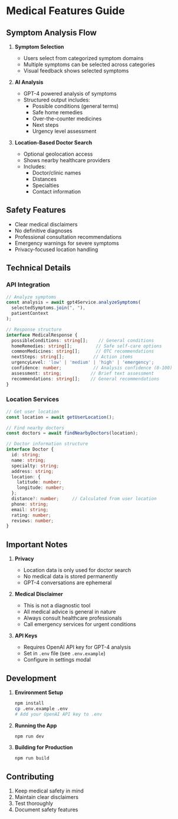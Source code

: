 # Medical Features Guide

## Symptom Analysis Flow

1. **Symptom Selection**
   - Users select from categorized symptom domains
   - Multiple symptoms can be selected across categories
   - Visual feedback shows selected symptoms

2. **AI Analysis**
   - GPT-4 powered analysis of symptoms
   - Structured output includes:
     - Possible conditions (general terms)
     - Safe home remedies
     - Over-the-counter medicines
     - Next steps
     - Urgency level assessment

3. **Location-Based Doctor Search**
   - Optional geolocation access
   - Shows nearby healthcare providers
   - Includes:
     - Doctor/clinic names
     - Distances
     - Specialties
     - Contact information

## Safety Features

- Clear medical disclaimers
- No definitive diagnoses
- Professional consultation recommendations
- Emergency warnings for severe symptoms
- Privacy-focused location handling

## Technical Details

### API Integration

```typescript
// Analyze symptoms
const analysis = await gpt4Service.analyzeSymptoms(
  selectedSymptoms.join(", "),
  patientContext
);

// Response structure
interface MedicalResponse {
  possibleConditions: string[];    // General conditions
  homeRemedies: string[];         // Safe self-care options
  commonMedicines: string[];      // OTC recommendations
  nextSteps: string[];           // Action items
  urgencyLevel: 'low' | 'medium' | 'high' | 'emergency';
  confidence: number;            // Analysis confidence (0-100)
  assessment: string;           // Brief text assessment
  recommendations: string[];    // General recommendations
}
```

### Location Services

```typescript
// Get user location
const location = await getUserLocation();

// Find nearby doctors
const doctors = await findNearbyDoctors(location);

// Doctor information structure
interface Doctor {
  id: string;
  name: string;
  specialty: string;
  address: string;
  location: {
    latitude: number;
    longitude: number;
  };
  distance?: number;     // Calculated from user location
  phone: string;
  email: string;
  rating: number;
  reviews: number;
}
```

## Important Notes

1. **Privacy**
   - Location data is only used for doctor search
   - No medical data is stored permanently
   - GPT-4 conversations are ephemeral

2. **Medical Disclaimer**
   - This is not a diagnostic tool
   - All medical advice is general in nature
   - Always consult healthcare professionals
   - Call emergency services for urgent conditions

3. **API Keys**
   - Requires OpenAI API key for GPT-4 analysis
   - Set in `.env` file (see `.env.example`)
   - Configure in settings modal

## Development

1. **Environment Setup**
   ```bash
   npm install
   cp .env.example .env
   # Add your OpenAI API key to .env
   ```

2. **Running the App**
   ```bash
   npm run dev
   ```

3. **Building for Production**
   ```bash
   npm run build
   ```

## Contributing

1. Keep medical safety in mind
2. Maintain clear disclaimers
3. Test thoroughly
4. Document safety features